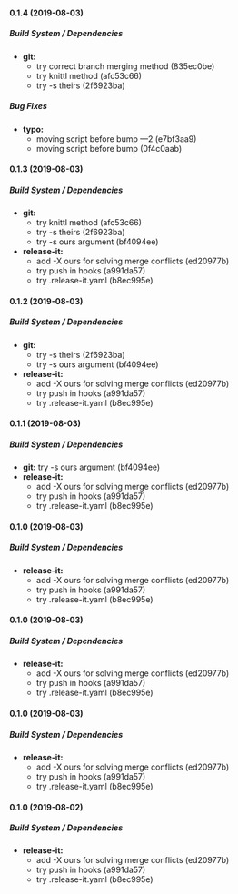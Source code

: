 #### 0.1.4 (2019-08-03)

##### Build System / Dependencies

* **git:**
  *  try correct branch merging method (835ec0be)
  *  try knittl method (afc53c66)
  *  try -s theirs (2f6923ba)

##### Bug Fixes

* **typo:**
  *  moving script before bump —2 (e7bf3aa9)
  *  moving script before bump (0f4c0aab)

#### 0.1.3 (2019-08-03)

##### Build System / Dependencies

* **git:**
  *  try knittl method (afc53c66)
  *  try -s theirs (2f6923ba)
  *  try -s ours argument (bf4094ee)
* **release-it:**
  *  add -X ours for solving merge conflicts (ed20977b)
  *  try push in hooks (a991da57)
  *  try .release-it.yaml (b8ec995e)

#### 0.1.2 (2019-08-03)

##### Build System / Dependencies

* **git:**
  *  try -s theirs (2f6923ba)
  *  try -s ours argument (bf4094ee)
* **release-it:**
  *  add -X ours for solving merge conflicts (ed20977b)
  *  try push in hooks (a991da57)
  *  try .release-it.yaml (b8ec995e)

#### 0.1.1 (2019-08-03)

##### Build System / Dependencies

* **git:**  try -s ours argument (bf4094ee)
* **release-it:**
  *  add -X ours for solving merge conflicts (ed20977b)
  *  try push in hooks (a991da57)
  *  try .release-it.yaml (b8ec995e)

#### 0.1.0 (2019-08-03)

##### Build System / Dependencies

* **release-it:**
  *  add -X ours for solving merge conflicts (ed20977b)
  *  try push in hooks (a991da57)
  *  try .release-it.yaml (b8ec995e)

#### 0.1.0 (2019-08-03)

##### Build System / Dependencies

* **release-it:**
  *  add -X ours for solving merge conflicts (ed20977b)
  *  try push in hooks (a991da57)
  *  try .release-it.yaml (b8ec995e)

#### 0.1.0 (2019-08-03)

##### Build System / Dependencies

* **release-it:**
  *  add -X ours for solving merge conflicts (ed20977b)
  *  try push in hooks (a991da57)
  *  try .release-it.yaml (b8ec995e)

#### 0.1.0 (2019-08-02)

##### Build System / Dependencies

* **release-it:**
  *  add -X ours for solving merge conflicts (ed20977b)
  *  try push in hooks (a991da57)
  *  try .release-it.yaml (b8ec995e)

